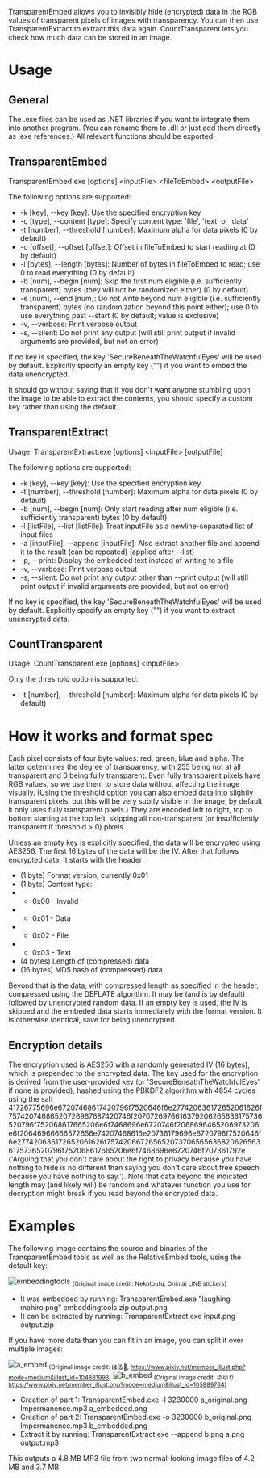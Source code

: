 TransparentEmbed allows you to invisibly hide (encrypted) data in the RGB values of transparent pixels of images with transparency. You can then use TransparentExtract to extract this data again. CountTransparent lets you check how much data can be stored in an image.

# Usage

## General

The .exe files can be used as .NET libraries if you want to integrate them into another program. (You can rename them to .dll or just add them directly as .exe references.) All relevant functions should be exported.

## TransparentEmbed

TransparentEmbed.exe [options] \<inputFile\> \<fileToEmbed\> \<outputFile\>

The following options are supported:

* -k [key], --key [key]: Use the specified encryption key
* -c [type], --content [type]: Specify content type: 'file', 'text' or 'data'
* -t [number], --threshold [number]: Maximum alpha for data pixels (0 by default)
* -o [offset], --offset [offset]: Offset in fileToEmbed to start reading at (0 by default)
* -l [bytes], --length [bytes]: Number of bytes in fileToEmbed to read; use 0 to read everything (0 by default)
* -b [num], --begin [num]: Skip the first num eligible (i.e. sufficiently transparent) bytes (they will not be randomized either) (0 by default)
* -e [num], --end [num]: Do not write beyond num eligible (i.e. sufficiently transparent) bytes (no randomization beyond this point either); use 0 to use everything past --start (0 by default; value is exclusive)
* -v, --verbose: Print verbose output
* -s, --silent: Do not print any output (will still print output if invalid arguments are provided, but not on error)

If no key is specified, the key 'SecureBeneathTheWatchfulEyes' will be used by default. Explicitly specify an empty key ("") if you want to embed the data unencrypted.

It should go without saying that if you don't want anyone stumbling upon the image to be able to extract the contents, you should specify a custom key rather than using the default.

## TransparentExtract

Usage: TransparentExtract.exe [options] \<inputFile\> [outputFile]

The following options are supported:

* -k [key], --key [key]: Use the specified encryption key
* -t [number], --threshold [number]: Maximum alpha for data pixels (0 by default)
* -b [num], --begin [num]: Only start reading after num eligible (i.e. sufficiently transparent) bytes (0 by default)
* -l [listFile], --list [listFile]: Treat inputFile as a newline-separated list of input files
* -a [inputFile], --append [inputFile]: Also extract another file and append it to the result (can be repeated) (applied after --list)
* -p, --print: Display the embedded text instead of writing to a file
* -v, --verbose: Print verbose output
* -s, --silent: Do not print any output other than --print output (will still print output if invalid arguments are provided, but not on error)

If no key is specified, the key 'SecureBeneathTheWatchfulEyes' will be used by default. Explicitly specify an empty key ("") if you want to extract unencrypted data.

## CountTransparent

Usage: CountTransparent.exe [options] \<inputFile\>

Only the threshold option is supported:

* -t [number], --threshold [number]: Maximum alpha for data pixels (0 by default)

# How it works and format spec

Each pixel consists of four byte values: red, green, blue and alpha. The latter determines the degree of transparency, with 255 being not at all transparent and 0 being fully transparent. Even fully transparent pixels have RGB values, so we use them to store data without affecting the image visually. (Using the threshold option you can also embed data into slightly transparent pixels, but this will be very subtly visible in the image; by default it only uses fully transparent pixels.) They are encoded left to right, top to bottom starting at the top left, skipping all non-transparent (or insufficiently transparent if threshold > 0) pixels.

Unless an empty key is explicitly specified, the data will be encrypted using AES256. The first 16 bytes of the data will be the IV. After that follows encrypted data. It starts with the header:

* (1 byte) Format version, currently 0x01
* (1 byte) Content type:
* * 0x00 - Invalid
* * 0x01 - Data
* * 0x02 - File
* * 0x03 - Text
* (4 bytes) Length of (compressed) data
* (16 bytes) MD5 hash of (compressed) data

Beyond that is the data, with compressed length as specified in the header, compressed using the DEFLATE algorithm. It may be (and is by default) followed by unencrypted random data. If an empty key is used, the IV is skipped and the embeded data starts immediately with the format version. It is otherwise identical, save for being unencrypted.

## Encryption details

The encryption used is AES256 with a randomly generated IV (16 bytes), which is prepended to the encrypted data. The key used for the encryption is derived from the user-provided key (or 'SecureBeneathTheWatchfulEyes' if none is provided), hashed using the PBKDF2 algorithm with 4854 cycles using the salt 41726775696e67207468617420796f7520646f6e277420636172652061626f75742074686520726967687420746f2070726976616379206265636175736520796f752068617665206e6f7468696e6720746f2068696465206973206e6f20646966666572656e74207468616e20736179696e6720796f7520646f6e277420636172652061626f7574206672656520737065656368206265636175736520796f752068617665206e6f7468696e6720746f207361792e ('Arguing that you don't care about the right to privacy because you have nothing to hide is no different than saying you don't care about free speech because you have nothing to say.'). Note that data beyond the indicated length may (and likely will) be random and whatever function you use for decryption might break if you read beyond the encrypted data.

# Examples

The following image contains the source and binaries of the TransparentEmbed tools as well as the RelativeEmbed tools, using the default key:

![embeddingtools](https://user-images.githubusercontent.com/1906108/227747064-f1a79416-d824-400d-8dbe-6fb2cd9491bf.png)
<sub>(Original image credit: Nekotoufu, Onimai LINE stickers)</sub>

* It was embedded by running: TransparentEmbed.exe "laughing mahiro.png" embeddingtools.zip output.png
* It can be extracted by running: TransparentExtract.exe input.png output.zip

If you have more data than you can fit in an image, you can split it over multiple images:

![a_embed](https://user-images.githubusercontent.com/1906108/227747181-8b87db2a-11bd-4955-8ba0-25a9d0289e84.png)
<sub>(Original image credit: はる🌸, https://www.pixiv.net/member_illust.php?mode=medium&illust_id=104881993)</sub>
![b_embed](https://user-images.githubusercontent.com/1906108/227747186-65fd4009-4b3f-4a0e-99c7-94caf98dbef1.png)
<sub>(Original image credit: ゆゆり, https://www.pixiv.net/member_illust.php?mode=medium&illust_id=105889764)</sub>

* Creation of part 1: TransparentEmbed.exe -l 3230000 a_original.png Impermanence.mp3 a_embedded.png
* Creation of part 2: TransparentEmbed.exe -o 3230000 b_original.png Impermanence.mp3 b_embedded.png
* Extract it by running: TransparentExtract.exe --append b.png a.png output.mp3

This outputs a 4.8 MB MP3 file from two normal-looking image files of 4.2 MB and 3.7 MB.
